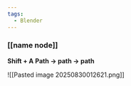 ```yaml
---
tags:
  - Blender
---
```


### [[name node]]

**Shift + A**
**Path -> path -> path**

![[Pasted image 20250830012621.png]]

